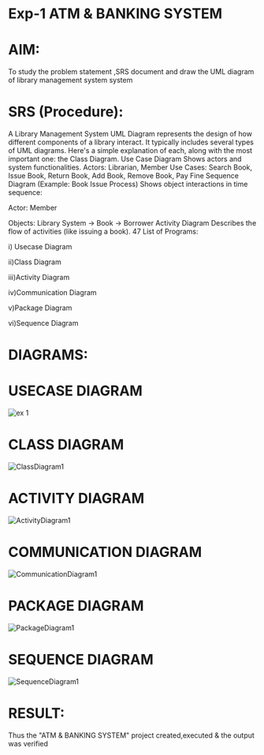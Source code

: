 # Exp-1 ATM & BANKING SYSTEM

# AIM:

To study the problem statement ,SRS document and draw the UML diagram of library management system system

# SRS (Procedure):

A Library Management System UML Diagram represents the design of how different components of a library interact. It typically includes several types of UML diagrams. Here's a simple explanation of each, along with the most important one: the Class Diagram. Use Case Diagram Shows actors and system functionalities. Actors: Librarian, Member Use Cases: Search Book, Issue Book, Return Book, Add Book, Remove Book, Pay Fine Sequence Diagram (Example: Book Issue Process) Shows object interactions in time sequence:

Actor: Member

Objects: Library System → Book → Borrower Activity Diagram Describes the flow of activities (like issuing a book). 47 List of Programs:

i) Usecase Diagram

ii)Class Diagram

iii)Activity Diagram

iv)Communication Diagram

v)Package Diagram

vi)Sequence Diagram

# DIAGRAMS:

# USECASE DIAGRAM

![ex 1](https://github.com/user-attachments/assets/a17b4a70-f750-430d-b85d-8a729097b2dd)

# CLASS DIAGRAM

![ClassDiagram1](https://github.com/user-attachments/assets/caa85dee-7844-4d37-8f78-bfa044207597)

# ACTIVITY DIAGRAM

![ActivityDiagram1](https://github.com/user-attachments/assets/78ecbab4-4e1e-4209-98aa-5c6bed941e4c)

# COMMUNICATION DIAGRAM

![CommunicationDiagram1](https://github.com/user-attachments/assets/7e3e8f94-cc77-4fd0-a2f9-ee40ae823c5b)

# PACKAGE DIAGRAM

![PackageDiagram1](https://github.com/user-attachments/assets/a90d1333-1e57-44f7-914e-1814c2030e58)

# SEQUENCE DIAGRAM

![SequenceDiagram1](https://github.com/user-attachments/assets/feb4c6c0-51a4-459f-a7d1-20c59b72d5eb)

# RESULT:

Thus the "ATM & BANKING SYSTEM" project created,executed & the output was verified
